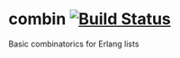 # combin [![Build Status](https://travis-ci.org/joergen7/combin.svg?branch=master)](https://travis-ci.org/joergen7/combin)

Basic combinatorics for Erlang lists
